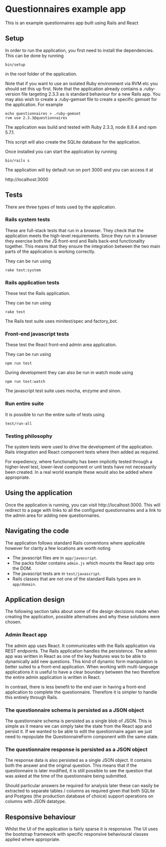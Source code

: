 # Questionnaires example app

This is an example questionnaires app built using Rails and React

## Setup

In order to run the application, you first need to install the dependencies. This can be done by running

```
bin/setup
```

in the root folder of the application.

Note that if you want to use an isolated Ruby environment via RVM etc you should set this up first. Note that the application already contains a .ruby-version file targeting 2.3.3 as is standard behaviour for a new Rails app. You may also wish to create a .ruby-gemset file to create a specific gemset for the application. For example

```
echo questionnaires > .ruby-gemset
rvm use 2.3.3@questionnaires
```

The application was build and tested with Ruby 2.3.3, node 8.9.4 and npm 5.7.1.

This script will also create the SQLite database for the application.

Once installed you can start the application by running

```
bin/rails s
```

The application will by default run on port 3000 and you can access it at

http://localhost:3000

## Tests

There are three types of tests used by the application.

### Rails system tests

These are full-stack tests that run in a browser. They check that the application meets the high-level requirements. Since they run in a browser they exercise both the JS front-end and Rails back-end functionality together. This means that they ensure the integration between the two main parts of the application is working correctly.

They can be run using

```
rake test:system
```

### Rails application tests

These test the Rails application.

They can be run using

```
rake test
```

The Rails test suite uses minitest/spec and factory_bot.

### Front-end javascript tests

These test the React front-end admin area application.

They can be run using

```
npm run test
```

During development they can also be run in watch mode using

```
npm run test:watch
```

The javascript test suite uses mocha, enzyme and sinon.

### Run entire suite

It is possible to run the entire suite of tests using

```
test/run-all
```

### Testing philosophy

The system tests were used to drive the development of the application. Rails integration and React component tests where then added as required.

For expediency, where functionality has been implicitly tested through a higher-level test, lower-level component or unit tests have not necessarily been created. In a real world example these would also be added where appropriate.

## Using the application

Once the application is running, you can visit http://localhost:3000. This will redirect to a page with links to all the configured questionnaires and a link to the admin area for adding new questionnaires.

## Navigating the code

The application follows standard Rails conventions where applicable however for clarity a few locations are worth noting

- The javascript files are in `app/javascript`.
- The packs folder contains `admin.js` which mounts the React app onto the DOM.
- The javascript tests are in `test/javascript`.
- Rails classes that are not one of the standard Rails types are in `app/domain`.

## Application design

The following section talks about some of the design decisions made when creating the application, possible alternatives and why these solutions were chosen.

### Admin React app

The admin app uses React. It communicates with the Rails application via REST endpoints. The Rails application handles the persistence. The admin app was written in React as one of the key features was to be able to dynamically add new questions. This kind of dynamic form manipulation is better suited to a front-end application. When working with multi-language applications it is useful to have a clear boundary between the two therefore the entire admin application is written in React.

In contrast, there is less benefit to the end user in having a front-end application to complete the questionnaire. Therefore it is simpler to handle this entirely through Rails.

### The questionnaire schema is persisted as a JSON object

The questionnaire schema is persisted as a single blob of JSON. This is simple as it means we can simply take the state from the React app and persist it. If we wanted to be able to edit the questionnaire again we just need to repopulate the QuestionnaireForm component with the same state.

### The questionnaire response is persisted as a JSON object

The response data is also persisted as a single JSON object. It contains both the answer and the original question. This means that if the questionnaire is later modified, it is still possible to see the question that was asked at the time of the questionnaire being submitted.

Should particular answers be required for analysis later these can easily be extracted to separate tables / columns as required given that both SQLite and Postgres (the production database of choice) support operations on columns with JSON datatype.

## Responsive behaviour

Whilst the UI of the application is fairly sparse it is responsive. The UI uses the bootstrap framework with specific responsive behavioural classes applied where appropriate.